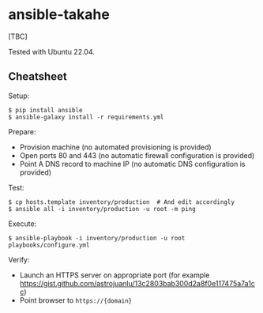 # ansible-takahe

[TBC]

Tested with Ubuntu 22.04.

## Cheatsheet

Setup:

```
$ pip install ansible
$ ansible-galaxy install -r requirements.yml
```

Prepare:

- Provision machine (no automated provisioning is provided)
- Open ports 80 and 443 (no automatic firewall configuration is provided)
- Point A DNS record to machine IP (no automatic DNS configuration is provided)

Test:

```
$ cp hosts.template inventory/production  # And edit accordingly
$ ansible all -i inventory/production -u root -m ping
```

Execute:

```
$ ansible-playbook -i inventory/production -u root playbooks/configure.yml
```

Verify:

- Launch an HTTPS server on appropriate port (for example https://gist.github.com/astrojuanlu/13c2803bab300d2a8f0e117475a7a1cc)
- Point browser to `https://{domain}`
